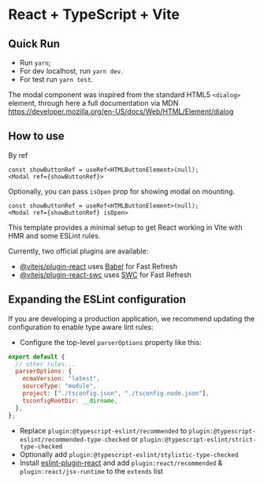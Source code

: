 # React + TypeScript + Vite

## Quick Run

- Run `yarn`;
- For dev localhost, run `yarn dev`.
- For test run `yarn test`.

The modal component was inspired from the standard HTML5 `<dialog>` element, through here a full documentation via MDN https://developer.mozilla.org/en-US/docs/Web/HTML/Element/dialog

## How to use

By ref

```
const showButtonRef = useRef<HTMLButtonElement>(null);
<Modal ref={showButtonRef}>
```

Optionally, you can pass `isOpen` prop for showing modal on mounting.

```
const showButtonRef = useRef<HTMLButtonElement>(null);
<Modal ref={showButtonRef} isOpen>
```

This template provides a minimal setup to get React working in Vite with HMR and some ESLint rules.

Currently, two official plugins are available:

- [@vitejs/plugin-react](https://github.com/vitejs/vite-plugin-react/blob/main/packages/plugin-react/README.md) uses [Babel](https://babeljs.io/) for Fast Refresh
- [@vitejs/plugin-react-swc](https://github.com/vitejs/vite-plugin-react-swc) uses [SWC](https://swc.rs/) for Fast Refresh

## Expanding the ESLint configuration

If you are developing a production application, we recommend updating the configuration to enable type aware lint rules:

- Configure the top-level `parserOptions` property like this:

```js
export default {
  // other rules...
  parserOptions: {
    ecmaVersion: "latest",
    sourceType: "module",
    project: ["./tsconfig.json", "./tsconfig.node.json"],
    tsconfigRootDir: __dirname,
  },
};
```

- Replace `plugin:@typescript-eslint/recommended` to `plugin:@typescript-eslint/recommended-type-checked` or `plugin:@typescript-eslint/strict-type-checked`
- Optionally add `plugin:@typescript-eslint/stylistic-type-checked`
- Install [eslint-plugin-react](https://github.com/jsx-eslint/eslint-plugin-react) and add `plugin:react/recommended` & `plugin:react/jsx-runtime` to the `extends` list
